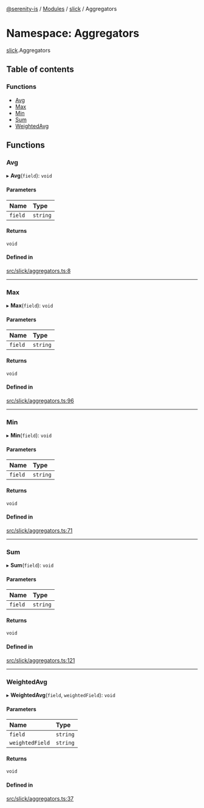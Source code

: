 [@serenity-is](../README.md) / [Modules](../modules.md) / [slick](slick.md) / Aggregators

# Namespace: Aggregators

[slick](slick.md).Aggregators

## Table of contents

### Functions

- [Avg](slick.Aggregators.md#avg)
- [Max](slick.Aggregators.md#max)
- [Min](slick.Aggregators.md#min)
- [Sum](slick.Aggregators.md#sum)
- [WeightedAvg](slick.Aggregators.md#weightedavg)

## Functions

### Avg

▸ **Avg**(`field`): `void`

#### Parameters

| Name | Type |
| :------ | :------ |
| `field` | `string` |

#### Returns

`void`

#### Defined in

[src/slick/aggregators.ts:8](https://github.com/serenity-is/serenity/blob/master/packages/corelib/src/slick/aggregators.ts#L8)

___

### Max

▸ **Max**(`field`): `void`

#### Parameters

| Name | Type |
| :------ | :------ |
| `field` | `string` |

#### Returns

`void`

#### Defined in

[src/slick/aggregators.ts:96](https://github.com/serenity-is/serenity/blob/master/packages/corelib/src/slick/aggregators.ts#L96)

___

### Min

▸ **Min**(`field`): `void`

#### Parameters

| Name | Type |
| :------ | :------ |
| `field` | `string` |

#### Returns

`void`

#### Defined in

[src/slick/aggregators.ts:71](https://github.com/serenity-is/serenity/blob/master/packages/corelib/src/slick/aggregators.ts#L71)

___

### Sum

▸ **Sum**(`field`): `void`

#### Parameters

| Name | Type |
| :------ | :------ |
| `field` | `string` |

#### Returns

`void`

#### Defined in

[src/slick/aggregators.ts:121](https://github.com/serenity-is/serenity/blob/master/packages/corelib/src/slick/aggregators.ts#L121)

___

### WeightedAvg

▸ **WeightedAvg**(`field`, `weightedField`): `void`

#### Parameters

| Name | Type |
| :------ | :------ |
| `field` | `string` |
| `weightedField` | `string` |

#### Returns

`void`

#### Defined in

[src/slick/aggregators.ts:37](https://github.com/serenity-is/serenity/blob/master/packages/corelib/src/slick/aggregators.ts#L37)
